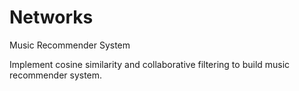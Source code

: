 # Networks
Music Recommender System

Implement cosine similarity and collaborative filtering to build music recommender system.
